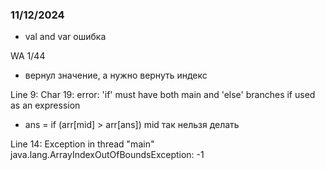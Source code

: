 ### 11/12/2024
- val and var ошибка

WA 1/44
- вернул значение, а нужно вернуть индекс

Line 9: Char 19: error: 'if' must have both main and 
'else' branches if used as an expression
- ans = if (arr[mid] > arr[ans]) mid так нельзя делать

Line 14: Exception in thread "main" java.lang.ArrayIndexOutOfBoundsException: -1
